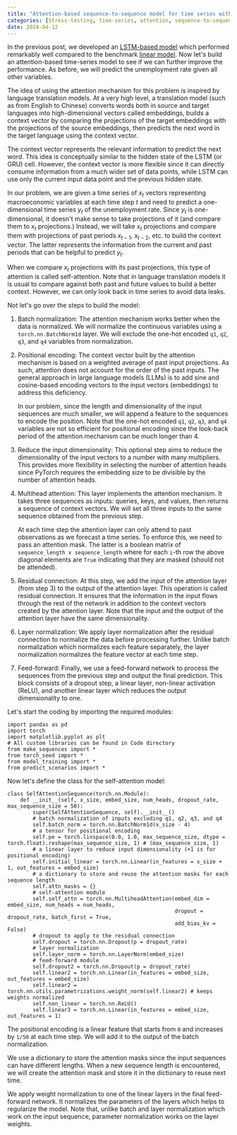 ```yaml
---
title: "Attention-based sequence-to-sequence model for time series with PyTorch"
categories: [Stress-testing, time-series, attention, sequence-to-sequence, time-series, PyTorch]
date: 2024-04-12
---
```


In the previous post, we developed an <a href="2024-03-31-LSTM-based-sequence-to-sequence-model.md">LSTM-based model</a> which performed remarkably well compared to the benchmark <a href="2024-03-21-benchmark-linear-regression-for-stress-testing.md">linear model</a>. Now let's build an attention-based time-series model to see if we can further improve the performance. As before, we will predict the unemployment rate given all other variables.

The idea of using the attention mechanism for this problem is inspired by language translation models. At a very high level, a translation model (such as from English to Chinese) converts words both in source and target languages into high-dimensional vectors called embeddings, builds a context vector by comparing the projections of the target embeddings with the projections of the source embeddings, then predicts the next word in the target language using the context vector.

The context vector represents the relevant information to predict the next word. This idea is conceptually similar to the hidden state of the LSTM (or GRU) cell. However, the context vector is more flexible since it can directly consume information from a much wider set of data points, while LSTM can use only the current input data point and the previous hidden state.

In our problem, we are given a time series of $x_t$ vectors representing macroeconomic variables at each time step $t$ and need to predict a one-dimensional time series $y_t$ of the unemployment rate. Since $y_t$ is one-dimensional, it doesn't make sense to take projections of it (and compare them to $x_t$ projections.) Instead, we will take $x_t$ projections and compare them with projections of past periods $x_{t - 1}$, $x_{t - 2}$, etc. to build the context vector. The latter represents the information from the current and past periods that can be helpful to predict $y_t$.

When we compare $x_t$ projections with its past projections, this type of attention is called self-attention. Note that in language translation models it is usual to compare against both past and future values to build a better context. However, we can only look back in time series to avoid data leaks.

Not let's go over the steps to build the model:

1. Batch normalization: The attention mechanism works better when the data is normalized. We will normalize the continuous variables using a `torch.nn.BatchNorm1d` layer. We will exclude the one-hot encoded `q1`, `q2`, `q3`, and `q4` variables from normalization.

2. Positional encoding: The context vector built by the attention mechanism is based on a weighted average of past input projections. As such, attention does not account for the order of the past inputs. The general approach in large language models (LLMs) is to add sine and cosine-based encoding vectors to the input vectors (embeddings) to address this deficiency.

   In our problem, since the length and dimensionality of the input sequences are much smaller, we will append a feature to the sequences to encode the position. Note that the one-hot encoded `q1`, `q2`, `q3`, and `q4` variables are not so efficient for positional encoding since the look-back period of the attention mechanism can be much longer than 4.

3. Reduce the input dimensionality: This optional step aims to reduce the dimensionality of the input vectors to a number with many multipliers. This provides more flexibility in selecting the number of attention heads since PyTorch requires the embedding size to be divisible by the number of attention heads.

4. Multihead attention: This layer implements the attention mechanism. It takes three sequences as inputs: queries, keys, and values, then returns a sequence of context vectors. We will set all three inputs to the same sequence obtained from the previous step.

   At each time step the attention layer can only attend to past observations as we forecast a time series. To enforce this, we need to pass an attention mask. The latter is a boolean matrix of `sequence_length x sequence_length` where for each `i`-th row the above diagonal elements are `True` indicating that they are masked (should not be attended).

5. Residual connection: At this step, we add the input of the attention layer (from step 3) to the output of the attention layer. This operation is called residual connection. It ensures that the information in the input flows through the rest of the network in addition to the context vectors created by the attention layer. Note that the input and the output of the attention layer have the same dimensionality.

6. Layer normalization: We apply layer normalization after the residual connection to normalize the data before processing further. Unlike batch normalization which normalizes each feature separately, the layer normalization normalizes the feature vector at each time step.

7. Feed-forward: Finally, we use a feed-forward network to process the sequences from the previous step and output the final prediction. This block consists of a dropout step, a linear layer, non-linear activation (ReLU), and another linear layer which reduces the output dimensionality to one.

Let's start the coding by importing the required modules:

```Python3
import pandas as pd
import torch
import matplotlib.pyplot as plt
# All custom libraries can be found in Code directory
from make_sequences import *
from torch_seed import *
from model_training import *
from predict_scenarios import *
```

Now let's define the class for the self-attention model:

```Python3
class SelfAttentionSequence(torch.nn.Module):
    def __init__(self, x_size, embed_size, num_heads, dropout_rate, max_sequence_size = 50):
        super(SelfAttentionSequence, self).__init__()
        # batch normalization of inputs excluding q1, q2, q3, and q4
        self.batch_norm = torch.nn.BatchNorm1d(x_size - 4)
        # a tensor for positional encoding
        self.pe = torch.linspace(0.0, 1.0, max_sequence_size, dtype = torch.float).reshape(max_sequence_size, 1) # (max_sequence_size, 1)
        # a linear layer to reduce input dimensionality (+1 is for positional encoding)
        self.initial_linear = torch.nn.Linear(in_features = x_size + 1, out_features = embed_size)
        # a dictionary to store and reuse the attention masks for each sequence length
        self.attn_masks = {}
        # self-attention module
        self.self_attn = torch.nn.MultiheadAttention(embed_dim = embed_size, num_heads = num_heads,
                                                     dropout = dropout_rate, batch_first = True,
                                                     add_bias_kv = False)
        # dropout to apply to the residual connection
        self.dropout = torch.nn.Dropout(p = dropout_rate)
        # layer normalization
        self.layer_norm = torch.nn.LayerNorm(embed_size)
        # feed-forward module
        self.dropout2 = torch.nn.Dropout(p = dropout_rate)
        self.linear2 = torch.nn.Linear(in_features = embed_size, out_features = embed_size)
        self.linear2 = torch.nn.utils.parametrizations.weight_norm(self.linear2) # keeps weights normalized
        self.non_linear = torch.nn.ReLU()
        self.linear3 = torch.nn.Linear(in_features = embed_size, out_features = 1)
```

The positional encoding is a linear feature that starts from `0` and increases by `1/50` at each time step. We will add it to the output of the batch normalization.

We use a dictionary to store the attention masks since the input sequences can have different lengths. When a new sequence length is encountered, we will create the attention mask and store it in the dictionary to reuse next time.

We apply weight normalization to one of the linear layers in the final feed-forward network. It normalizes the parameters of the layers which helps to regularize the model. Note that, unlike batch and layer normalization which work on the input sequence, parameter normalization works on the layer weights.
